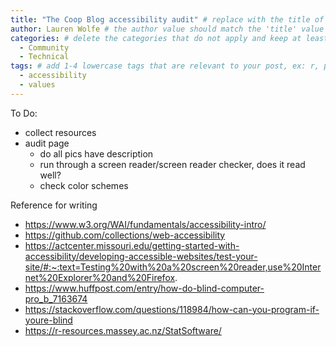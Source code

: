 ```yaml
---
title: "The Coop Blog accessibility audit" # replace with the title of your post, a short catchy description to entice readers
author: Lauren Wolfe # the author value should match the 'title' value of your contributor file located here /gh-pages/_contributors. If you do not have a contributor file, please feel free to make one or contact one of our team members to assist you.
categories: # delete the categories that do not apply and keep at least one
  - Community
  - Technical
tags: # add 1-4 lowercase tags that are relevant to your post, ex: r, python, genomics, workflows
  - accessibility
  - values
---
```

  
To Do:
  
- collect resources
- audit page
  - do all pics have description
  - run through a screen reader/screen reader checker, does it read well?
  - check color schemes
  
Reference for writing
  
- https://www.w3.org/WAI/fundamentals/accessibility-intro/
- https://github.com/collections/web-accessibility
- https://actcenter.missouri.edu/getting-started-with-accessibility/developing-accessible-websites/test-your-site/#:~:text=Testing%20with%20a%20screen%20reader,use%20Internet%20Explorer%20and%20Firefox.
- https://www.huffpost.com/entry/how-do-blind-computer-pro_b_7163674
- https://stackoverflow.com/questions/118984/how-can-you-program-if-youre-blind
- https://r-resources.massey.ac.nz/StatSoftware/
